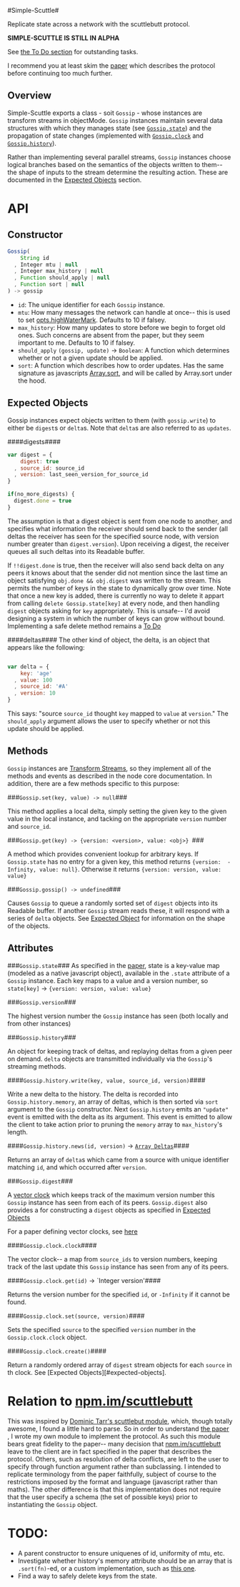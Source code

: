 #Simple-Scuttle#

Replicate state across a network with the scuttlebutt protocol.

**SIMPLE-SCUTTLE IS STILL IN ALPHA**

See [the To Do section](#todo) for outstanding tasks.

I recommend you at least skim the [paper][] which describes the
protocol before continuing too much further.

## Overview ##

Simple-Scuttle exports a class - soit `Gossip` - whose instances are transform
streams in objectMode. `Gossip` instances maintain several data structures with
which they manages state (see [`Gossip.state`](#gossipstate)) and the
propagation of state changes (implemented with [`Gossip.clock`](#gossipclock)
    and [`Gossip.history`](#gossiphistory)).

Rather than implementing several parallel streams, `Gossip` instances choose
logical branches based on the semantics of the objects written to them--  the
shape of inputs to the stream determine the resulting action.  These are
documented in the [Expected Objects](#expected-objects) section.

# API #

## Constructor ##

```js
Gossip(
    String id
  , Integer mtu | null
  , Integer max_history | null
  , Function should_apply | null
  , Function sort | null
) -> gossip
```
 
- `id`: The unique identifier for each `Gossip` instance.  
- `mtu`: How many messages the network can handle at once-- this is used to set
[opts.highWaterMark](http://nodejs.org/api/stream.html#stream_new_stream_readable_options). Defaults to 10 if falsey.
- `max_history`: How many updates to store before we begin to forget old ones. Such concerns are absent from the paper, but they seem important to me. Defaults to 10 if falsey.
- `should_apply` `(gossip, update)` -> `Boolean`: A function which determines
whether or not a given update should be applied.
- `sort`: A function which describes how to order updates. Has the same
signature as javascripts
[Array.sort](https://developer.mozilla.org/en-US/docs/Web/JavaScript/Reference/Global_Objects/Array/sort), and will be called by Array.sort under the hood.

## Expected Objects ##

Gossip instances expect objects written to them (with `gossip.write`) to either be `digest`s or `delta`s. Note that `delta`s are also referred to as `updates`.

####digests####

```js
var digest = {
    digest: true
  , source_id: source_id
  , version: last_seen_version_for_source_id
}

if(no_more_digests) {
  digest.done = true
}
```

The assumption is that a digest object is sent from one node  to another, and
specifies what information the receiver should send back to the sender (all
deltas the receiver has seen for the specified source node, with version
number greater than `digest.version`). Upon receiving a digest, the
receiver queues all such deltas into its Readable buffer.

If `!!digest.done` is true, then the receiver will also send back delta on any
peers it knows about that the sender did not mention since the last time an
object  satisfying `obj.done && obj.digest` was written to the stream. This
permits the number of keys in the state to dynamically grow over time. Note
that once a new key is added, there is currently no way to delete it appart
from calling `delete Gossip.state[key]` at every node, and then handling
`digest` objects asking for `key` appropriately. This is unsafe-- I'd
avoid designing a system in which the number of keys can grow without bound.
Implementing a safe delete method remains a [To Do](#todo)

####deltas####
The other kind of object, the delta, is an object that appears like the
following:

```js

var delta = {
    key: 'age'
  , value: 100
  , source_id: '#A'
  , version: 10
}
```

This says: "source `source_id` thought `key` mapped to `value` at `version`."
The `should_apply` argument allows the user to specify whether or not this
update should be applied.

## Methods ##

`Gossip` instances are [Transform
Streams](http://nodejs.org/api/stream.html#stream_class_stream_transform_1), so
they implement all of the methods and events as described in the node core
documentation. In addition, there are a few methods specific to this purpose:

###`Gossip.set(key, value) -> null`###

This method applies a local delta, simply setting the given key to the given
value in the local instance, and tacking on the appropriate `version` number and
`source_id`.

###`Gossip.get(key) -> {version: <version>, value: <obj>} `###

A method  which provides convenient lookup for arbitrary keys. If
`Gossip.state` has no entry for a given key, this method returns 
`{version:  -Infinity, value: null}`. Otherwise it returns `{version: version,
  value: value}`

###`Gossip.gossip() -> undefined`###

Causes `Gossip` to queue a randomly sorted set of `digest` objects into its
Readable buffer. If another `Gossip` stream reads these, it will respond
with a series of `delta` objects. See [Expected Object](#expected-objects) for
information on the shape of the objects.

## Attributes ##

###`Gossip.state`###
As specified in the [paper][], state is a
key-value map (modeled as a native javascript object), available in the
`.state` attribute of a `Gossip` instance. Each key maps to a value and a
version number, so `state[key]` -> `{version: version, value: value}`

###`Gossip.version`###

The highest version number the `Gossip` instance has seen (both locally and
from other instances)

###`Gossip.history`###

An object for keeping track of deltas, and replaying deltas from a given peer
on demand. `delta` objects are transmitted individually via the `Gossip`'s
streaming methods.

####`Gossip.history.write(key, value, source_id, version)`####

Write a new delta to the history. The delta is recorded into
`Gossip.history.memory`, an array of deltas, which is then sorted via `sort`
argument to the `Gossip` constructor. Next `Gossip.history` emits an `"update"`
event is emitted with the delta as its argument. This event is emitted to allow
the client to take action prior to pruning the `memory` array to
`max_history`'s length.

####`Gossip.history.news(id, version)` -> [`Array Deltas`](#deltas)####

Returns an array of `delta`s which came from a source with unique identifier
matching `id`, and which occurred after `version`.

###`Gossip.digest`###

A [vector clock][vector-clocks-hard] which keeps track of the maximum version
number this `Gossip` instance has seen from each of its peers. `Gossip.digest`
also provides a for constructing a `digest` objects as specified in [Expected
Objects](#expected-objects)

For a paper defining vector clocks, see [here][vector-clock-paper]


####`Gossip.clock.clock`####

The vector clock-- a map from `source_ids` to version numbers, keeping
track of the last update this `Gossip` instance has seen from any of its peers.

####`Gossip.clock.get(id)` -> `Integer version'####

Returns the version number for the specified `id`, or `-Infinity` if it cannot be
found.

####`Gossip.clock.set(source, version)`####

Sets the specified `source` to the specified `version` number in the
`Gossip.clock.clock` object.

####`Gossip.clock.create()`####

Return a randomly ordered array of `digest` stream objects for each `source` in th clock. See [Expected Objects][#expected-objects].

# Relation to [npm.im/scuttlebutt][] #

This was inspired by [Dominic Tarr's scuttlebut module][npm.im/scuttlebutt],
which, though totally awesome, I found a little hard to parse. So in order
to understand [the paper][paper] , I wrote my own module to implement the
protocol. As such this module bears great fidelity to the paper-- many
decision that [npm.im/scuttlebutt][] leave to the client are in fact
specified in the paper that describes the protocol. Others, such as
resolution of delta conflicts, are left to the user to specify through
function argument rather than subclassing. I intended to replicate
terminology from the paper faithfully, subject of course to the
restrictions imposed by the format and language (javascript rather than
maths). The other difference is that this implementation does not
require that the user specify a schema (the set of possible keys) prior to
instantiating the `Gossip` object.

# TODO: #
- A parent constructor to ensure uniquenes of id, uniformity of mtu, etc.
- Investigate whether history's memory attribute should be an array that is
`.sort(fn)`-ed, or a custom implementation, such as [this
one][cross-filter-sort].
- Find a way to safely delete keys from the state.

[npm.im/scuttlebutt]: https://npmjs.org/package/scuttlebutt
[paper]: http://www.cs.cornell.edu/home/rvr/papers/flowgossip.pdf
[vector-clocks-hard]: http://basho.com/why-vector-clocks-are-hard/
[cross-filter-sort]: https://github.com/square/crossfilter/blob/master/src/quicksort.js
[vector-clock-paper]: http://research.microsoft.com/en-us/um/people/lamport/pubs/time-clocks.pdf

